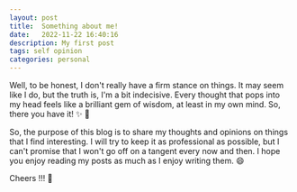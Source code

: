 ```yaml
---
layout: post
title:  Something about me!
date:   2022-11-22 16:40:16
description: My first post
tags: self opinion
categories: personal
---
```



Well, to be honest, I don't really have a firm stance on things. It may seem like I do, but the truth is, I'm a bit indecisive. Every thought that pops into my head feels like a brilliant gem of wisdom, at least in my own mind. So, there you have it! :sparkles: :rofl:

So, the purpose of this blog is to share my thoughts and opinions on things that I find interesting. I will try to keep it as professional as possible, but I can't promise that I won't go off on a tangent every now and then. I hope you enjoy reading my posts as much as I enjoy writing them. :smile:

Cheers !!! :wine_glass:
